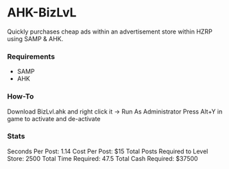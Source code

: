 # AHK-BizLvL

Quickly purchases cheap ads within an advertisement store within HZRP using SAMP & AHK.

### Requirements

- SAMP
- AHK

### How-To
Download BizLvl.ahk and right click it -> Run As Administrator
Press Alt+Y in game to activate and de-activate

### Stats
Seconds Per Post: 1.14
Cost Per Post: $15
Total Posts Required to Level Store: 2500
Total Time Required: 47.5
Total Cash Required: $37500
